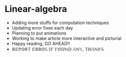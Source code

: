 # Linear-algebra
- Adding more stuffs for computation techniques
- Updating error fixes each day
- Planning to put animations
- Working to make article more interactive and picturial
- Happy reading, GO AHEAD!!
- $\mathbb{REPORT~ ERROS ~IF~ FOUND~ ANY,~ THANKS}$
